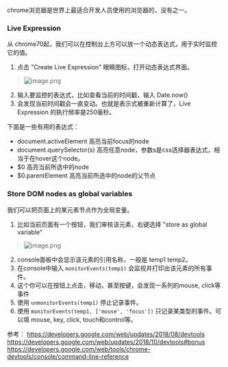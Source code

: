 chrome浏览器是世界上最适合开发人员使用的浏览器的，没有之一。

###  Live Expression
从 chrome70起，我们可以在控制台上方可以放一个动态表达式，用于实时监控它的值。
1. 点击 "Create Live Expression" 眼睛图标，打开动态表达式界面。

> ![image.png](https://hexo-blog.pek3b.qingstor.com/upload_images/71414-e4a3a085d16f78a3.png?imageMogr2/auto-orient/strip%7CimageView2/2/w/1240)

2. 输入要监控的表达式，比如查看当前的时间戳，输入 Date.now()
3. 会发现当前时间戳会一直变动。也就是表示式被重新计算了，Live Expression 的执行频率是250毫秒。

下面是一些有用的表达式：
* document.activeElement 高亮当前focus的node
* document.querySelector(s) 高亮任意node，参数s是css选择器表达式，相当于在hover这个node。
* $0 高亮当前所选中的node
* $0.parentElement 高亮当前所选中的node的父节点

### Store DOM nodes as global variables
我们可以把页面上的某元素节点作为全局变量。
1. 比如当前页面有一个按钮，我们审核该元素，右键选择 "store as global variable"

> ![image.png](https://hexo-blog.pek3b.qingstor.com/upload_images/71414-1df3bd44f51b2314.png?imageMogr2/auto-orient/strip%7CimageView2/2/w/1240)

2. console面板中会显示该元素的引用名称，一般是 temp1 temp2。
3. 在console中输入  `monitorEvents(temp1)` 会监视并打印出该元素的所有事件。
4. 这个你可以在按钮上点击，移动，甚至按键，会发现一系列的mouse, click等事件
5. 使用  `unmonitorEvents(temp1)` 停止记录事件。
6. 使用  `monitorEvents(temp1, ['mouse', 'focus'])` 只记录某类型的事件。可以填 mouse, key, click, touch和control等。



参考：
https://developers.google.com/web/updates/2018/08/devtools
https://developers.google.com/web/updates/2018/10/devtools#bonus
https://developers.google.com/web/tools/chrome-devtools/console/command-line-reference
